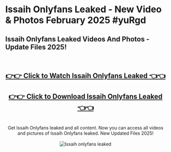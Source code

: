 # Issaih Onlyfans Leaked - New Video & Photos February 2025 #yuRgd

<h2>Issaih Onlyfans Leaked Videos And Photos - Update Files 2025!</h2>
<br>
<div align="center">
<h2><a href="https://links2leaks.com?utm_source=issaih&utm_medium=git102" rel="nofollow">👉👉 Click to Watch Issaih Onlyfans Leaked 👈👈</a></h2>
<h2><a href="https://links2leaks.com?utm_source=issaih&utm_medium=git102" rel="nofollow">👉👉 Click to Download Issaih Onlyfans Leaked 👈👈</a></h2>
<br>
Get Issaih Onlyfans leaked and all content. Now you can access all videos and pictures of Issaih Onlyfans leaked. New Updated Files 2025!
<br>
<br>
<a href="https://links2leaks.com?utm_source=issaih&utm_medium=git102" rel="nofollow" data-target="animated-image.originalLink"><img src="https://i.ibb.co/Gkj2r4b/banner.png" alt="Issaih onlyfans leaked" style="max-width: 100%; display: inline-block;" data-target="animated-image.originalImage"></a>
</div>
<br>
